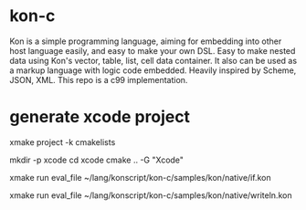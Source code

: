 # kon-c
Kon is a simple programming language, aiming for embedding into other host language easily, and easy to make your own DSL. Easy to make nested data using Kon's vector, table, list, cell data container. It also can be used as a markup language with logic code embedded. Heavily inspired by Scheme, JSON, XML. This repo is a c99 implementation.



# generate xcode project

xmake project -k cmakelists

mkdir -p xcode
cd xcode
cmake .. -G "Xcode"

xmake run eval_file ~/lang/konscript/kon-c/samples/kon/native/if.kon

xmake run eval_file ~/lang/konscript/kon-c/samples/kon/native/writeln.kon